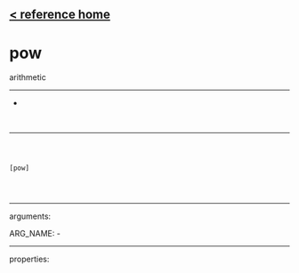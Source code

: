 [< reference home](index.html)
---

# pow


arithmetic

---

-
<br>


---


```



[pow]


            
```

---
arguments:

ARG_NAME: -<br>

---
properties:


